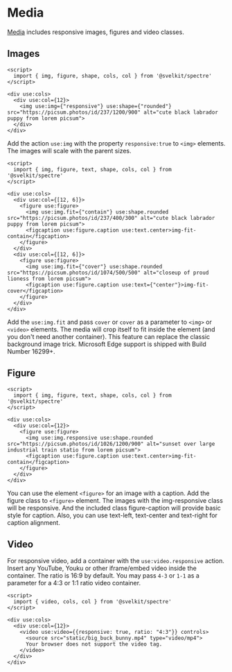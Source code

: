 # Media

[Media](https://picturepan2.github.io/spectre/elements/media.html) includes responsive images, figures and video classes.

## Images

```example
<script>
  import { img, figure, shape, cols, col } from '@svelkit/spectre'
</script>

<div use:cols>
  <div use:col={12}>
    <img use:img={"responsive"} use:shape={"rounded"} src="https://picsum.photos/id/237/1200/900" alt="cute black labrador puppy from lorem picsum">
  </div>
</div>
```

Add the action `use:img` with the property `responsive:true` to `<img>` elements. The images will scale with the parent sizes.

```example
<script>
  import { img, figure, text, shape, cols, col } from '@svelkit/spectre'
</script>

<div use:cols>
  <div use:col={[12, 6]}>
    <figure use:figure>
      <img use:img.fit={"contain"} use:shape.rounded  src="https://picsum.photos/id/237/400/300" alt="cute black labrador puppy from lorem picsum">
      <figcaption use:figure.caption use:text.center>img-fit-contain</figcaption>
    </figure>
  </div>
  <div use:col={[12, 6]}>
    <figure use:figure>
      <img use:img.fit={"cover"} use:shape.rounded src="https://picsum.photos/id/1074/500/500" alt="closeup of proud lioness from lorem picsum">
      <figcaption use:figure.caption use:text={"center"}>img-fit-cover</figcaption>
    </figure>
  </div>
</div>
```

Add the `use:img.fit` and pass `cover` or `cover` as a parameter to `<img>` or `<video>` elements. The media will crop itself to fit inside the element (and you don't need another container). This feature can replace the classic background image trick. Microsoft Edge support is shipped with Build Number 16299+.

## Figure

```example
<script>
  import { img, figure, text, shape, cols, col } from '@svelkit/spectre'
</script>

<div use:cols>
  <div use:col={12}>
    <figure use:figure>
      <img use:img.responsive use:shape.rounded  src="https://picsum.photos/id/1026/1200/900" alt="sunset over large industrial train statio from lorem picsum">
      <figcaption use:figure.caption use:text.center>img-fit-contain</figcaption>
    </figure>
  </div>
</div>
```

You can use the element `<figure>` for an image with a caption. Add the figure class to `<figure>` element. The images with the img-responsive class will be responsive. And the included class figure-caption will provide basic style for caption. Also, you can use text-left, text-center and text-right for caption alignment.

## Video

For responsive video, add a container with the `use:video.responsive` action.
Insert any YouTube, Youku or other iframe/embed video inside the container. The ratio is 16:9 by default. You may pass `4-3` or `1-1` as a parameter for a 4:3 or 1:1 ratio video container.

```example
<script>
  import { video, cols, col } from '@svelkit/spectre'
</script>

<div use:cols>
  <div use:col={12}>
    <video use:video={{responsive: true, ratio: "4:3"}} controls>
      <source src="static/big_buck_bunny.mp4" type="video/mp4">
      Your browser does not support the video tag.
    </video>
  </div>
</div>
```
